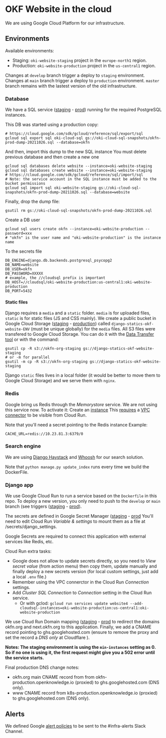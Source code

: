 # OKF Website in the cloud

We are using Google Cloud Platform for our infrastructure.

## Environments

Available environments:
 - Staging: `oki-website-staging` project in the `europe-north1` region.
 - Production: `oki-website-production` project in the `us-central1` region.

Changes at `develop` branch trigger a deploy to `staging` environment.
Changes at `main` branch trigger a deploy to `production` environment.
`master` branch remains with the lastest version of the old infrastructure.

### Database

We have a SQL service
([staging](https://console.cloud.google.com/sql/instances?project=melodic-keyword-303819) -
 [prod](https://console.cloud.google.com/sql/instances/?project=oki-website-production))
running for the required PostgreSQL instances.


This DB was started using a production copy:
```
# https://cloud.google.com/sdk/gcloud/reference/sql/export/sql
gcloud sql export sql oki-cloud-sql gs://oki-cloud-sql-snapshots/okfn-prod-dump-20211026.sql --database=okfn
```

And then, import this dump to the new SQL instance
You must delete previous database and then create a new one

```
gcloud sql databases delete website --instance=oki-website-staging
gcloud sql databases create website --instance=oki-website-staging
# https://cloud.google.com/sdk/gcloud/reference/sql/import/sql
# Note: the service account in the SQL instance must be added to the bucket permissions
gcloud sql import sql oki-website-staging gs://oki-cloud-sql-snapshots/okfn-prod-dump-20211026.sql --database=website
```

Finally, drop the dump file:
```
gsutil rm gs://oki-cloud-sql-snapshots/okfn-prod-dump-20211026.sql
```

Create a DB user

```
gcloud sql users create okfn --instance=oki-website-production --password=xxx
# "okfn" is the user name and "oki-website-production" is the instance name
```

To the secrets file
```
DB_ENGINE=django.db.backends.postgresql_psycopg2
DB_NAME=website
DB_USER=okfn
DB_PASSWORD=XXXXX
# example, the //cloudsql prefix is important
DB_HOST=//cloudsql/oki-website-production:us-central1:oki-website-production
DB_PORT=5432
```

#### Static files

Django requires a `media` and a `static` folder. `media` is for uploaded files, `static` is for static files (JS and CSS mainly).
We create a public bucket in Google Cloud Storage
([staging](https://console.cloud.google.com/storage/browser?project=melodic-keyword-303819) -
 [production](https://console.cloud.google.com/storage/browser?project=oki-website-production))
called `django-statics-okf-website-ENV` (must be unique globally) for the `media` files.
All S3 files were transfered to Google Cloud Storage. You can do it with the
[Data Transfer tool](https://console.cloud.google.com/transfer/cloud/jobs?cloudshell=true&project=melodic-keyword-303819)
or with the command:

```
gsutil cp -R s3://okfn-org-staging gs://django-statics-okf-website-staging
# or -m for parallel
gsutil -m cp -R s3://okfn-org-staging gs://django-statics-okf-website-staging
```

Django `static` files lives in a local folder (it would be better to move them
 to Google Cloud Storage) and we serve them with `nginx`.

### Redis

Google bring us Redis through the _Memorystore_ service. We are not using this service now.
To activate it: Create an [instance](https://console.cloud.google.com/memorystore/redis/instances?project=oki-website-production)
This [requires](https://medium.com/google-cloud/using-memorystore-with-cloud-run-82e3d61df016)
a [VPC connector](https://console.cloud.google.com/networking/connectors/list?project=oki-website-production)
to be visible from Cloud Run.

Note that you'll need a secret pointing to the Redis instance
Example:
```
CACHE_URL=redis://10.23.81.3:6379/0
```

### Search engine

We are using [Django Haystack](https://django-haystack.readthedocs.io/en/master/) and
[Whoosh](https://django-haystack.readthedocs.io/en/v2.3.2/tutorial.html#whoosh) for
our search solution.

Note that `python manage.py update_index` runs every time we build the DockerFile.


### Django app

We use Google Cloud Run to run a service based on the `Dockerfile` in this repo.
To deploy a new version, you only need to push to the `develop` or `main` branch
(see triggers
([staging]((https://console.cloud.google.com/cloud-build/triggers?project=melodic-keyword-303819)) -
 [prod](https://console.cloud.google.com/cloud-build/triggers?project=oki-website-production)).

The secrets are defined in Google Secret Manager
([staging](https://console.cloud.google.com/security/secret-manager?project=melodic-keyword-303819) -
 [prod](https://console.cloud.google.com/security/secret-manager?project=oki-website-production)
You'll need to edit Cloud Run _Variable & settings_ to mount them as a file at /secrets/django_settings.

Google Secrets are required to connect this application with external services like Redis, etc.

Cloud Run extra tasks:
 - Google does not allow to update secrets directly, so you need to _View secret value_ (from action menu)
then copy them, update manually and finally deploy a new secrets version (for local custom settings,
just add a local `.env` file.)
 - Remember using the VPC connerctor in the Cloud Run _Connection_ settings.
 - Add _Cluster SQL Connection_ to _Connection_ setting in the Cloud Run service.
   - Or with gclod: `gcloud run services update website4 --add-cloudsql-instances=oki-website-production:us-central1:oki-website-production`

We use Cloud Run Domain mapping
([staging](https://console.cloud.google.com/run/domains?project=melodic-keyword-303819) -
 [prod](https://console.cloud.google.com/run/domains?project=oki-website-production)
to redirect the domains okfn.org and next.okfn.org to this application.
Finally, we add a CNAME record pointing to ghs.googlehosted.com (ensure to remove the proxy and set the record a _DNS only_ at Cloudflare ).

**Notes: The staging environment is using the `min-instances` setting as 0. So if no one is using it, the first request might give you a 502 error until the service starts.**

Final production DNS change notes:
 - okfn.org main CNAME record from from okfn-production.openknowledge.io (proxied) to ghs.googlehosted.com (DNS only).
 - www CNAME record from k8s-production.openknowledge.io (proxied) to ghs.googlehosted.com (DNS only).

## Alerts

We defined Google [alert policies](https://console.cloud.google.com/monitoring/alerting/policies?project=oki-website-production)
to be sent to the #infra-alerts Slack Channel.
